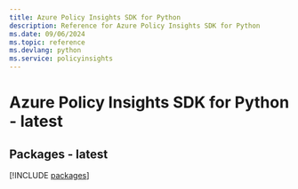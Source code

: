 ```yaml
---
title: Azure Policy Insights SDK for Python
description: Reference for Azure Policy Insights SDK for Python
ms.date: 09/06/2024
ms.topic: reference
ms.devlang: python
ms.service: policyinsights
---
```

# Azure Policy Insights SDK for Python - latest
## Packages - latest
[!INCLUDE [packages](policy-insights-index.md)]